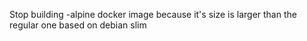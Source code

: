 Stop building -alpine docker image because it's size is larger than the regular one based on debian slim

